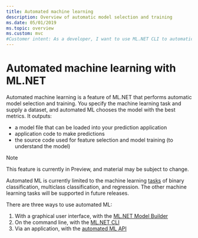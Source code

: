 ```yaml
---
title: Automated machine learning
description: Overview of automatic model selection and training
ms.date: 05/01/2019
ms.topic: overview
ms.custom: mvc
#Customer intent: As a developer, I want to use ML.NET CLI to automatically select and train a model.
---
```

# Automated machine learning with ML.NET

Automated machine learning is a feature of ML.NET that performs automatic model selection and training. You specify the machine learning task and supply a dataset, and automated ML chooses the model with the best metrics. It outputs:

- a model file that can be loaded into your prediction application
- application code to make predictions
- the source code used for feature selection and model training (to understand the model)

> [!NOTE]
> This feature is currently in Preview, and material may be subject to change.

Automated ML is currently limited to the machine learning [tasks](resources/tasks.md) of binary classification, multiclass classification, and regression. The other machine learning tasks will be supported in future releases.

There are three ways to use automated ML:

1. With a graphical user interface, with the [ML.NET Model Builder](automate-training-with-model-builder.md)
1. On the command line, with the [ML.NET CLI](automate-training-with-cli.md)
1. Via an application, with the [automated ML API](how-to-guides/how-to-use-the-automl-api.md)
